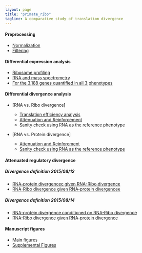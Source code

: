 ```yaml
---
layout: page
title: "primate_ribo"
tagline: A comparative study of translation divergence
---
```


#### Preprocessing

- [Normalization](project/analysis/upcoming.html)
- [Filtering](project/analysis/upcoming.html)


#### Differential expression analysis

- [Ribosome profiling](project/analysis/DE-ribo.html)
- [RNA and mass spectrometry](project/analysis/upcoming.html)
- [For the 3,188 genes quantified in all 3 phenotypes](project/analysis/upcoming.html)


#### Differential divergence analysis

- [RNA vs. Ribo divergence]

   - [Translation efficiency analysis](project/analysis/compare-ribo-rna-divergence.html)
   - [Attenuation and Reinforcement](project/analysis/compare-ribo-rna-direction.html)
   - [Sanity check using RNA as the reference phenotype](project/analysis/divergence-check-rna-ref.html)

- [RNA vs. Protein divergence]

   - [Attenuation and Reinforement](project/analysis/compare-rna-pro-divergence.html)
   - [Sanity check using RNA as the reference phenotype](project/analysis/divergence-check-pro-ref-rna.html)


#### Attenuated regulatory divergence

##### Divergence definition 2015/08/12

- [RNA-protein divergencec given RNA-Ribo divergence](project/analysis/translation_efficiency_and_protein.html)
- [RNA-Ribo divergence given RNA-protein divergencee](project/analysis/translation_and_attenuated_protein.html)

##### Divergence definition 2015/08/14

- [RNA-protein divergence conditioned on RNA-Ribo divergence](project/analysis/translation-efficiency-protein-divergence-20150814.html)
- [RNA-Ribo divergence given RNA-protein divergence](project/analysis/translation_and_attenuated_protein_new_def.html)


#### Manuscript figures

- [Main figures]()
- [Supplemental Figures]()

